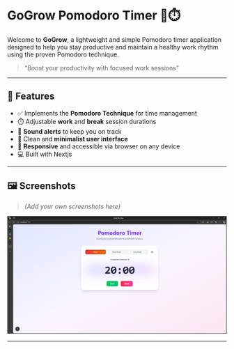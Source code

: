 # GoGrow Pomodoro Timer 🍅⏱️

Welcome to **GoGrow**, a lightweight and simple Pomodoro timer application designed to help you stay productive and maintain a healthy work rhythm using the proven Pomodoro technique.

> “Boost your productivity with focused work sessions”

---

## 🌟 Features

- ✅ Implements the **Pomodoro Technique** for time management  
- ⏱️ Adjustable **work** and **break** session durations  
- 🔔 **Sound alerts** to keep you on track  
- 🎨 Clean and **minimalist user interface**  
- 📱 **Responsive** and accessible via browser on any device
- 💻 Built with Nextjs  

---

## 🖼️ Screenshots

> *(Add your own screenshots here)*

![Screenshot 1](public/ss.png)  

---
